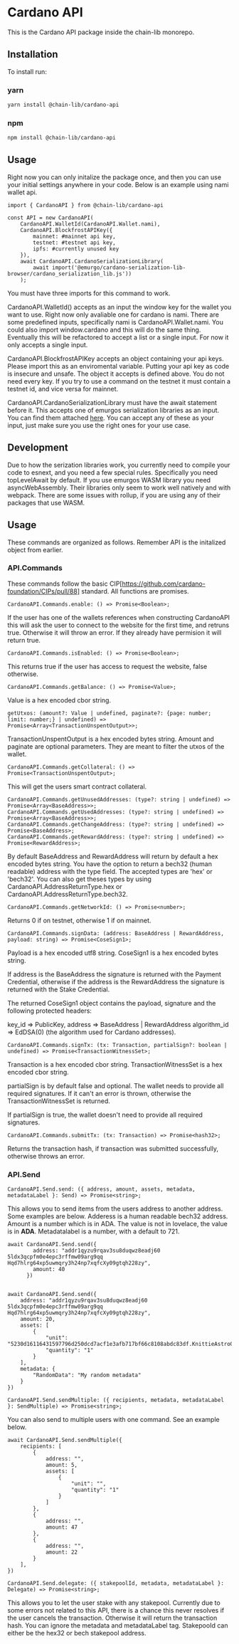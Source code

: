 # Cardano API
This is the Cardano API package inside the chain-lib monorepo. 

## Installation
To install run:
### yarn
```bash
yarn install @chain-lib/cardano-api
```
### npm
```bash
npm install @chain-lib/cardano-api
```
## Usage
Right now you can only initalize the package once, and then you can use your initial settings anywhere in your code. Below is an example using nami wallet api.
```
import { CardanoAPI } from @chain-lib/cardano-api

const API = new CardanoAPI(
    CardanoAPI.WalletId(CardanoAPI.Wallet.nami),
    CardanoAPI.BlockfrostAPIKey({
        mainnet: #mainnet api key,
        testnet: #testnet api key,
        ipfs: #currently unused key
    }),
    await CardanoAPI.CardanoSerializationLibrary(
        await import('@emurgo/cardano-serialization-lib-browser/cardano_serialization_lib.js'))
    );
```
You must have three imports for this command to work. 

CardanoAPI.WalletId() accepts as an input the window key for the wallet you want to use. Right now only avaliable one for cardano is nami. There are some predefined inputs, specifically nami is CardanoAPI.Wallet.nami. You could also import window.cardano and this will do the same thing. Eventually this will be refactored to accept a list or a single input. For now it only accepts a single input.

CardanoAPI.BlockfrostAPIKey accepts an object containing your api keys. Please import this as an enviromental variable. Putting your api key as code is insecure and unsafe. The object it accepts is defined above. You do not need every key. If you try to use a command on the testnet it must contain a testnet id, and vice versa for mainnet.

CardanoAPI.CardanoSerializationLibrary must have the await statement before it. This accepts one of emurgos serialization libraries as an input. You can find them attached [here](https://www.npmjs.com/package/@emurgo/cardano-serialization-lib-browser). You can accept any of these as your input, just make sure you use the right ones for your use case.

## Development
Due to how the serization libraries work, you currently need to compile your code to esnext, and you need a few special rules. Specifically you need topLevelAwait by default. If you use emurgos WASM library you need asyncWebAssembly. Their libraries only seem to work well natively and with webpack. There are some issues with rollup, if you are using any of their packages that use WASM.

## Usage
These commands are organized as follows. Remember API is the initalized object from earlier.
### API.Commands
These commands follow the basic CIP[https://github.com/cardano-foundation/CIPs/pull/88] standard. All functions are promises. 

```
CardanoAPI.Commands.enable: () => Promise<Boolean>;
```
If the user has one of the wallets references when constructing CardanoAPI this will ask the user to connect to the website for the first time, and retruns true. Otherwise it will throw an error. If they already have permision it will return true.

```
CardanoAPI.Commands.isEnabled: () => Promise<Boolean>;
```
This returns true if the user has access to request the website, false otherwise.
```
CardanoAPI.Commands.getBalance: () => Promise<Value>;
```
Value is a hex encoded cbor string.
```
getUtxos: (amount?: Value | undefined, paginate?: {page: number; limit: number;} | undefined) => Promise<Array<TransactionUnspentOutput>>;
```
TransactionUnspentOutput is a hex encoded bytes string. Amount and paginate are optional parameters. They are meant to filter the utxos of the wallet.
```
CardanoAPI.Commands.getCollateral: () => Promise<TransactionUnspentOutput>;
```
This will get the users smart contract collateral.
```
CardanoAPI.Commands.getUnusedAddresses: (type?: string | undefined) => Promise<Array<BaseAddress>>;
CardanoAPI.Commands.getUsedAddresses: (type?: string | undefined) => Promise<Array<BaseAddress>>;
CardanoAPI.Commands.getChangeAddress: (type?: string | undefined) => Promise<BaseAddress>;
CardanoAPI.Commands.getRewardAddress: (type?: string | undefined) => Promise<RewardAddress>;
```
By default BaseAddress and RewardAddress will return by default a hex encoded bytes string. You have the option to return a bech32 (human readable) address with the type field. The accepted types are 'hex' or 'bech32'. You can also get theses types by using CardanoAPI.AddressReturnType.hex or CardanoAPI.AddressReturnType.bech32.
```
CardanoAPI.Commands.getNetworkId: () => Promise<number>;
```
Returns 0 if on testnet, otherwise 1 if on mainnet.

```
CardanoAPI.Commands.signData: (address: BaseAddress | RewardAddress, payload: string) => Promise<CoseSign1>;
```
Payload is a hex encoded utf8 string. CoseSign1 is a hex encoded bytes string.

If address is the BaseAddress the signature is returned with the Payment Credential, otherwise if the address is the RewardAddress the signature is returned with the Stake Credential.

The returned CoseSign1 object contains the payload, signature and the following protected headers:

key_id => PublicKey,
address => BaseAddress | RewardAddress
algorithm_id => EdDSA(0) (the algorithm used for Cardano addresses).
```
CardanoAPI.Commands.signTx: (tx: Transaction, partialSign?: boolean | undefined) => Promise<TransactionWitnessSet>;
```
Transaction is a hex encoded cbor string. TransactionWitnessSet is a hex encoded cbor string.

partialSign is by default false and optional. The wallet needs to provide all required signatures. If it can't an error is thrown, otherwise the TransactionWitnessSet is returned.

If partialSign is true, the wallet doesn't need to provide all required signatures.
```
CardanoAPI.Commands.submitTx: (tx: Transaction) => Promise<hash32>;
```
Returns the transaction hash, if transaction was submitted successfully, otherwise throws an error.

### API.Send
```
CardanoAPI.Send.send: ({ address, amount, assets, metadata, metadataLabel }: Send) => Promise<string>;
```
This allows you to send items from the users address to another address. Some examples are below. Adderess is a human readable bech32 address. Amount is a number which is in ADA. The value is not in lovelace, the value is in **ADA**. Metadatalabel is a number, with a default to 721. 
```
await CardanoAPI.Send.send({
        address: "addr1qyzu9rqav3su8duqwz8eadj60 5ldx3qcpfm0e4epc3rffmw09arg9qq Hqd7hlrg64xp5uwmqry3h24np7xqfcXy09gtqh228zy",
        amount: 40
      })
    

await CardanoAPI.Send.send({
    address: "addr1qyzu9rqav3su8duqwz8eadj60 5ldx3qcpfm0e4epc3rffmw09arg9qq Hqd7hlrg64xp5uwmqry3h24np7xqfcXy09gtqh228zy",
    amount: 20,
    assets: [
        {
            "unit": "5230d16116431597796d250dcd7acf1e3afb717bf66c8108abdc83df.KnittieAstro031",
            "quantity": "1"
        }
    ],
    metadata: {
        "RandomData": "My random metadata"
    }
})
```
```
CardanoAPI.Send.sendMultiple: ({ recipients, metadata, metadataLabel }: SendMultiple) => Promise<string>;
```
You can also send to multiple users with one command. See an example below.
```
await CardanoAPI.Send.sendMultiple({
    recipients: [
        {
            address: "",
            amount: 5,
            assets: [
                {
                    "unit": "",
                    "quantity": "1"
                }
            ]
        },
        {
            address: "",
            amount: 47
        },
        {
            address: "",
            amount: 22
        }
    ],
})
```
```
CardanoAPI.Send.delegate: ({ stakepoolId, metadata, metadataLabel }: Delegate) => Promise<string>;
```
This allows you to let the user stake with any stakepool. Currently due to some errors not related to this API, there is a chance this never resolves if the user cancels the transaction. Otherwise it will return the transaction hash. You can ignore the metadata and metadataLabel tag. StakepooId can either be the hex32 or bech stakepool address.
